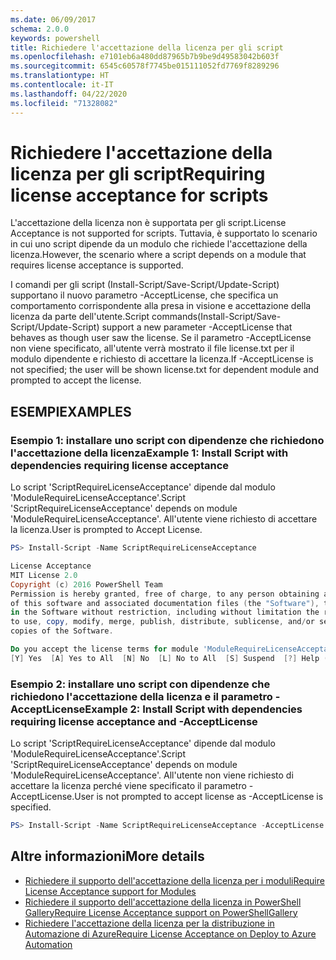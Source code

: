 ```yaml
---
ms.date: 06/09/2017
schema: 2.0.0
keywords: powershell
title: Richiedere l'accettazione della licenza per gli script
ms.openlocfilehash: e7101eb6a480dd87965b7b9be9d49583042b603f
ms.sourcegitcommit: 6545c60578f7745be015111052fd7769f8289296
ms.translationtype: HT
ms.contentlocale: it-IT
ms.lasthandoff: 04/22/2020
ms.locfileid: "71328082"
---
```

# <a name="requiring-license-acceptance-for-scripts"></a><span data-ttu-id="dc18f-103">Richiedere l'accettazione della licenza per gli script</span><span class="sxs-lookup"><span data-stu-id="dc18f-103">Requiring license acceptance for scripts</span></span>

<span data-ttu-id="dc18f-104">L'accettazione della licenza non è supportata per gli script.</span><span class="sxs-lookup"><span data-stu-id="dc18f-104">License Acceptance is not supported for scripts.</span></span> <span data-ttu-id="dc18f-105">Tuttavia, è supportato lo scenario in cui uno script dipende da un modulo che richiede l'accettazione della licenza.</span><span class="sxs-lookup"><span data-stu-id="dc18f-105">However, the scenario where a script depends on a module that requires license acceptance is supported.</span></span>

<span data-ttu-id="dc18f-106">I comandi per gli script (Install-Script/Save-Script/Update-Script) supportano il nuovo parametro -AcceptLicense, che specifica un comportamento corrispondente alla presa in visione e accettazione della licenza da parte dell'utente.</span><span class="sxs-lookup"><span data-stu-id="dc18f-106">Script commands(Install-Script/Save-Script/Update-Script) support a new parameter -AcceptLicense that behaves as though user saw the license.</span></span> <span data-ttu-id="dc18f-107">Se il parametro -AcceptLicense non viene specificato, all'utente verrà mostrato il file license.txt per il modulo dipendente e richiesto di accettare la licenza.</span><span class="sxs-lookup"><span data-stu-id="dc18f-107">If -AcceptLicense is not specified; the user will be shown license.txt for dependent module and prompted to accept the license.</span></span>

## <a name="examples"></a><span data-ttu-id="dc18f-108">ESEMPI</span><span class="sxs-lookup"><span data-stu-id="dc18f-108">EXAMPLES</span></span>

### <a name="example-1-install-script-with-dependencies-requiring-license-acceptance"></a><span data-ttu-id="dc18f-109">Esempio 1: installare uno script con dipendenze che richiedono l'accettazione della licenza</span><span class="sxs-lookup"><span data-stu-id="dc18f-109">Example 1: Install Script with dependencies requiring license acceptance</span></span>

<span data-ttu-id="dc18f-110">Lo script 'ScriptRequireLicenseAcceptance' dipende dal modulo 'ModuleRequireLicenseAcceptance'.</span><span class="sxs-lookup"><span data-stu-id="dc18f-110">Script 'ScriptRequireLicenseAcceptance' depends on module 'ModuleRequireLicenseAcceptance'.</span></span> <span data-ttu-id="dc18f-111">All'utente viene richiesto di accettare la licenza.</span><span class="sxs-lookup"><span data-stu-id="dc18f-111">User is prompted to Accept License.</span></span>

```PowerShell
PS> Install-Script -Name ScriptRequireLicenseAcceptance

License Acceptance
MIT License 2.0
Copyright (c) 2016 PowerShell Team
Permission is hereby granted, free of charge, to any person obtaining a copy
of this software and associated documentation files (the "Software"), to deal
in the Software without restriction, including without limitation the rights
to use, copy, modify, merge, publish, distribute, sublicense, and/or sell
copies of the Software.

Do you accept the license terms for module 'ModuleRequireLicenseAcceptance'.
[Y] Yes  [A] Yes to All  [N] No  [L] No to All  [S] Suspend  [?] Help (default is "N"):
```

### <a name="example-2-install-script-with-dependencies-requiring-license-acceptance-and--acceptlicense"></a><span data-ttu-id="dc18f-112">Esempio 2: installare uno script con dipendenze che richiedono l'accettazione della licenza e il parametro -AcceptLicense</span><span class="sxs-lookup"><span data-stu-id="dc18f-112">Example 2: Install Script with dependencies requiring license acceptance and -AcceptLicense</span></span>

<span data-ttu-id="dc18f-113">Lo script 'ScriptRequireLicenseAcceptance' dipende dal modulo 'ModuleRequireLicenseAcceptance'.</span><span class="sxs-lookup"><span data-stu-id="dc18f-113">Script 'ScriptRequireLicenseAcceptance' depends on module 'ModuleRequireLicenseAcceptance'.</span></span> <span data-ttu-id="dc18f-114">All'utente non viene richiesto di accettare la licenza perché viene specificato il parametro -AcceptLicense.</span><span class="sxs-lookup"><span data-stu-id="dc18f-114">User is not prompted to accept license as -AcceptLicense is specified.</span></span>

```PowerShell
PS> Install-Script -Name ScriptRequireLicenseAcceptance -AcceptLicense
```

## <a name="more-details"></a><span data-ttu-id="dc18f-115">Altre informazioni</span><span class="sxs-lookup"><span data-stu-id="dc18f-115">More details</span></span>

- [<span data-ttu-id="dc18f-116">Richiedere il supporto dell'accettazione della licenza per i moduli</span><span class="sxs-lookup"><span data-stu-id="dc18f-116">Require License Acceptance support for Modules</span></span>](module-license-acceptance.md)
- [<span data-ttu-id="dc18f-117">Richiedere il supporto dell'accettazione della licenza in PowerShell Gallery</span><span class="sxs-lookup"><span data-stu-id="dc18f-117">Require License Acceptance support on PowerShellGallery</span></span>](../how-to/working-with-packages/packages-that-require-license-acceptance.md)
- [<span data-ttu-id="dc18f-118">Richiedere l'accettazione della licenza per la distribuzione in Automazione di Azure</span><span class="sxs-lookup"><span data-stu-id="dc18f-118">Require License Acceptance on Deploy to Azure Automation</span></span>](../how-to/working-with-packages/deploy-to-azure-automation.md)
